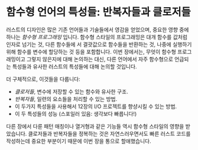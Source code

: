 # 함수형 언어의 특성들: 반복자들과 클로저들

러스트의 디자인은 많은 기존 언어들과 기술들에서 영감을 얻었으며,
중요한 영향 중에 하나는 *함수형 프로그래밍* 입니다.
함수형 스타일의 프로그래밍은 대개 함수를 값처럼 인자로 넘기는 것, 다른 함수들에
서 결괏값으로 함수들을 반환하는 것, 나중에 실행하기 위해 함수를 변수에 할당하는
것 등을 포함합니다. 이번 장에서는, 무엇이 함수형 프로그래밍이고 그렇지 않은지에 
대해 논의하는 대신, 다른 언어에서 자주 함수형으로 언급되는 특성들과 유사한 
러스트의 특성들에 대해 논의할 것입니다.

더 구체적으로, 이것들을 다룹니다:

* *클로저들*, 변수에 저장할 수 있는 함수와 유사한 구조.
* *반복자들*, 일련의 요소들을 처리할 수 있는 방법.
* 이 두가지 특성들을 사용해서 12장의 I/O 프로젝트를 향샹시킬 수 있는 방법.
* 이 두 특성들의 성능 (스포일러 있음: 생각보다 빠릅니다!)

다른 장에서 다룬 패턴 매칭이나 열거형과 같은 기능들 역시 함수형
스타일의 영향을 받았습니다. 클로저들과 반복자들을 정복하는 것은 자연스러우면서도
빠른 러스트 코드를 작성하는데 중요한 부분이기 때문에 이번 장을 통으로 할애했습니다.
